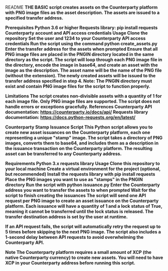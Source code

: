 README
<b>THE BASIC<b>
script creates assets on the Counterparty platform with PNG image files as the asset description. The assets are issued to a specified transfer address.

Prerequisites
Python 3.6 or higher
Requests library: pip install requests
Counterparty account and API access credentials
Usage
Clone the repository
Set the user and 1234 to your Counterparty API access credentials
Run the script using the command python create_assets.py
Enter the transfer address for the assets when prompted
Ensure that all PNG image files are placed in the PNGIN directory located in the same directory as the script.
The script will loop through each PNG image file in the directory, encode the image in base64, and create an asset with the image as the description. The asset name will be the name of the PNG file (without the extension).
The newly created assets will be issued to the transfer address specified in step 4.
Note: The PNGIN directory must exist and contain PNG image files for the script to function properly.

Limitations
The script creates non-divisible assets with a quantity of 1 for each image file.
Only PNG image files are supported.
The script does not handle errors or exceptions gracefully.
References
Counterparty API documentation: https://counterparty.io/docs/api/
Requests library documentation: https://docs.python-requests.org/en/latest/


Counterparty Stamp Issuance Script
This Python script allows you to create new asset issuances on the Counterparty platform, each one representing a unique "stamp" image. The script takes a directory of PNG images, converts them to base64, and includes them as a description in the issuance transaction on the Counterparty platform. The resulting asset can be transferred to any Counterparty address.

Requirements
Python 3.x
requests library
Usage
Clone this repository to your local machine
Create a virtual environment for the project (optional, but recommended)
Install the requests library with pip install requests
Place the PNG images you want to use as "stamps" in the PNGIN directory
Run the script with python issuance.py
Enter the Counterparty address you want to transfer the assets to when prompted
Wait for the script to finish creating the issuances
The script will send one API request per PNG image to create an asset issuance on the Counterparty platform. Each issuance will have a quantity of 1 and a lock status of True, meaning it cannot be transferred until the lock status is released. The transfer destination address is set by the user at runtime.

If an API request fails, the script will automatically retry the request up to 5 times before skipping to the next PNG image. The script also includes a 1-second delay between API requests to avoid overwhelming the Counterparty API.

Note
The Counterparty platform requires a small amount of XCP (the native Counterparty currency) to create new assets. You will need to have XCP in your Counterparty address before running this script.
